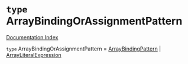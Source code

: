 # `type` ArrayBindingOrAssignmentPattern

[Documentation Index](../README.md)

`type` ArrayBindingOrAssignmentPattern = [ArrayBindingPattern](../private.interface.ArrayBindingPattern/README.md) | [ArrayLiteralExpression](../private.interface.ArrayLiteralExpression/README.md)